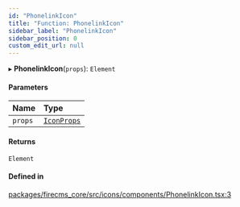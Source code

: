 ```yaml
---
id: "PhonelinkIcon"
title: "Function: PhonelinkIcon"
sidebar_label: "PhonelinkIcon"
sidebar_position: 0
custom_edit_url: null
---
```


▸ **PhonelinkIcon**(`props`): `Element`

#### Parameters

| Name | Type |
| :------ | :------ |
| `props` | [`IconProps`](../types/IconProps.md) |

#### Returns

`Element`

#### Defined in

[packages/firecms_core/src/icons/components/PhonelinkIcon.tsx:3](https://github.com/FireCMSco/firecms/blob/d45f3739/packages/firecms_core/src/icons/components/PhonelinkIcon.tsx#L3)
